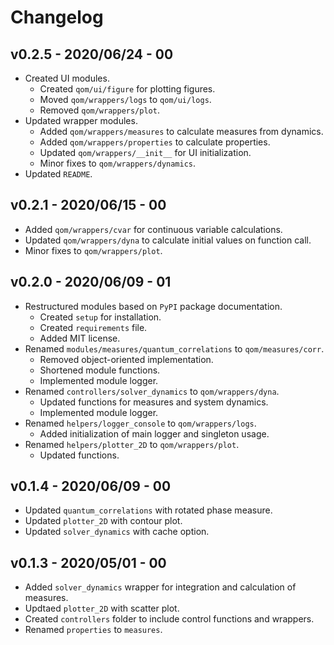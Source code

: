 # Changelog

## v0.2.5 - 2020/06/24 - 00
* Created UI modules.
    * Created ```qom/ui/figure``` for plotting figures.
    * Moved ```qom/wrappers/logs``` to ```qom/ui/logs```.
    * Removed ```qom/wrappers/plot```.
* Updated wrapper modules.
    * Added ```qom/wrappers/measures``` to calculate measures from dynamics.
    * Added ```qom/wrappers/properties``` to calculate properties.
    * Updated ```qom/wrappers/__init__``` for UI initialization.
    * Minor fixes to ```qom/wrappers/dynamics```.
* Updated ```README```.

## v0.2.1 - 2020/06/15 - 00

* Added ```qom/wrappers/cvar``` for continuous variable calculations.
* Updated ```qom/wrappers/dyna``` to calculate initial values on function call.
* Minor fixes to ```qom/wrappers/plot```. 

## v0.2.0 - 2020/06/09 - 01

* Restructured modules based on ```PyPI``` package documentation.
    * Created ```setup``` for installation.
    * Created ```requirements``` file.
    * Added MIT license.
* Renamed ```modules/measures/quantum_correlations``` to ```qom/measures/corr```.
    * Removed object-oriented implementation.
    * Shortened module functions.
    * Implemented module logger.
* Renamed ```controllers/solver_dynamics``` to ```qom/wrappers/dyna```.
    * Updated functions for measures and system dynamics.
    * Implemented module logger.
* Renamed ```helpers/logger_console``` to ```qom/wrappers/logs```.
    * Added initialization of main logger and singleton usage.
* Renamed ```helpers/plotter_2D``` to ```qom/wrappers/plot```.
    * Updated functions.

## v0.1.4 - 2020/06/09 - 00

* Updated ```quantum_correlations``` with rotated phase measure.
* Updated ```plotter_2D``` with contour plot.
* Updated ```solver_dynamics``` with cache option.

## v0.1.3 - 2020/05/01 - 00

* Added ```solver_dynamics``` wrapper for integration and calculation of measures.
* Updtaed ```plotter_2D``` with scatter plot.
* Created ```controllers``` folder to include control functions and wrappers.
* Renamed ```properties``` to ```measures```.